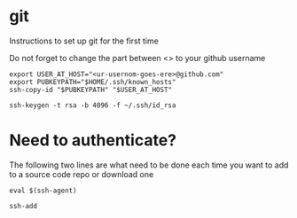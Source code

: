 # git
Instructions to set up git for the first time

Do not forget to change the part between <> to your github username

``` {sh }
export USER_AT_HOST="<ur-usernom-goes-ere>@github.com"
export PUBKEYPATH="$HOME/.ssh/known_hosts"
ssh-copy-id "$PUBKEYPATH" "$USER_AT_HOST"
```

``` {sh }
ssh-keygen -t rsa -b 4096 -f ~/.ssh/id_rsa
```

# Need to authenticate?

The following two lines are what need to be done each time you want to add to a source code repo or download one
``` {sh }
eval $(ssh-agent)
```

``` {sh }
ssh-add
```

